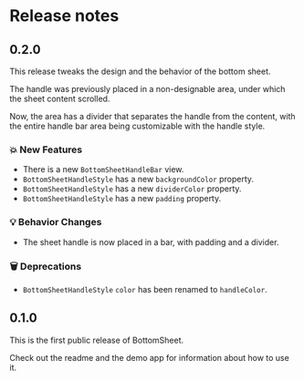# Release notes


## 0.2.0

This release tweaks the design and the behavior of the bottom sheet.

The handle was previously placed in a non-designable area, under which the sheet content scrolled.

Now, the area has a divider that separates the handle from the content, with the entire handle bar area being customizable with the handle style. 

### 💥 New Features

* There is a new `BottomSheetHandleBar` view.
* `BottomSheetHandleStyle` has a new `backgroundColor` property.
* `BottomSheetHandleStyle` has a new `dividerColor` property.
* `BottomSheetHandleStyle` has a new `padding` property.

### 💡 Behavior Changes

* The sheet handle is now placed in a bar, with padding and a divider.

### 🗑 Deprecations

* `BottomSheetHandleStyle` `color` has been renamed to `handleColor`.


## 0.1.0

This is the first public release of BottomSheet. 

Check out the readme and the demo app for information about how to use it.
